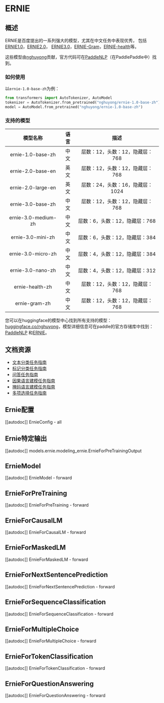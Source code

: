 <!--版权所有2022年致人可拥抱团队。保留所有权利。

根据Apache许可证第2.0版（“许可证”），您除非符合许可证的规定否则不得使用此文件。您可以在

http://www.apache.org/licenses/LICENSE-2.0

获取许可证副本

除非适用法律要求或者书面同意，否则以"AS IS"的基础分发软件，没有任何形式的保证或条件，无论是明示的还是暗示的。详细资料请参阅许可证的规定。

⚠️ 请注意，此文件是Markdown格式的，但包含特定语法（类似于MDX）以供我们的文档构建器使用，可能不会在您的Markdown查看器中正确显示。

-->

# ERNIE

## 概述
ERNIE是百度提出的一系列强大的模型，尤其在中文任务中表现优秀，
包括[ERNIE1.0](https://arxiv.org/abs/1904.09223)，[ERNIE2.0](https://ojs.aaai.org/index.php/AAAI/article/view/6428)，
[ERNIE3.0](https://arxiv.org/abs/2107.02137)，[ERNIE-Gram](https://arxiv.org/abs/2010.12148)，[ERNIE-health](https://arxiv.org/abs/2110.07244)等。

这些模型由[nghuyong](https://huggingface.co/nghuyong)贡献，官方代码可在[PaddleNLP](https://github.com/PaddlePaddle/PaddleNLP)（在PaddlePaddle中）找到。

### 如何使用
以`ernie-1.0-base-zh`为例：

```Python
from transformers import AutoTokenizer, AutoModel
tokenizer = AutoTokenizer.from_pretrained("nghuyong/ernie-1.0-base-zh")
model = AutoModel.from_pretrained("nghuyong/ernie-1.0-base-zh")
```

### 支持的模型

|     模型名称      | 语言 |          描述          |
|:-----------------:|:----:|:----------------------:|
|  ernie-1.0-base-zh | 中文 | 层数：12，头数：12，隐藏层：768 |
|  ernie-2.0-base-en | 英文 | 层数：12，头数：12，隐藏层：768 |
| ernie-2.0-large-en | 英文 | 层数：24，头数：16，隐藏层：1024 |
|  ernie-3.0-base-zh | 中文 | 层数：12，头数：12，隐藏层：768 |
| ernie-3.0-medium-zh | 中文 | 层数：6，头数：12，隐藏层：768  |
|  ernie-3.0-mini-zh  | 中文 | 层数：6，头数：12，隐藏层：384  |
| ernie-3.0-micro-zh  | 中文 | 层数：4，头数：12，隐藏层：384  |
|  ernie-3.0-nano-zh  | 中文 | 层数：4，头数：12，隐藏层：312  |
|   ernie-health-zh   | 中文 | 层数：12，头数：12，隐藏层：768 |
|    ernie-gram-zh    | 中文 | 层数：12，头数：12，隐藏层：768 |

您可以在huggingface的模型中心找到所有支持的模型：[huggingface.co/nghuyong](https://huggingface.co/nghuyong)，模型详细信息可在paddle的官方存储库中找到：
[PaddleNLP](https://paddlenlp.readthedocs.io/zh/latest/model_zoo/transformers/ERNIE/contents.html)
和[ERNIE](https://github.com/PaddlePaddle/ERNIE/blob/repro)。

## 文档资源

- [文本分类任务指南](../tasks/sequence_classification)
- [标记分类任务指南](../tasks/token_classification)
- [问答任务指南](../tasks/question_answering)
- [因果语言建模任务指南](../tasks/language_modeling)
- [掩码语言建模任务指南](../tasks/masked_language_modeling)
- [多项选择任务指南](../tasks/multiple_choice)

## Ernie配置

[[autodoc]] ErnieConfig
    - all

## Ernie特定输出

[[autodoc]] models.ernie.modeling_ernie.ErnieForPreTrainingOutput

## ErnieModel

[[autodoc]] ErnieModel
    - forward

## ErnieForPreTraining

[[autodoc]] ErnieForPreTraining
    - forward

## ErnieForCausalLM

[[autodoc]] ErnieForCausalLM
    - forward

## ErnieForMaskedLM

[[autodoc]] ErnieForMaskedLM
    - forward

## ErnieForNextSentencePrediction

[[autodoc]] ErnieForNextSentencePrediction
    - forward

## ErnieForSequenceClassification

[[autodoc]] ErnieForSequenceClassification
    - forward

## ErnieForMultipleChoice

[[autodoc]] ErnieForMultipleChoice
    - forward

## ErnieForTokenClassification

[[autodoc]] ErnieForTokenClassification
    - forward

## ErnieForQuestionAnswering

[[autodoc]] ErnieForQuestionAnswering
    - forward